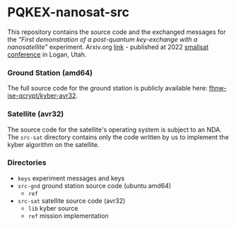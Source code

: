 # PQKEX-nanosat-src

This repository contains the source code and the exchanged messages for the _"First demonstration of a post-quantum key-exchange with a nanosatellite"_ experiment.
Arxiv.org [link](https://arxiv.org/abs/2206.00978) - published at 2022 [smallsat conference](https://smallsat.org/) in Logan, Utah.

### Ground Station (amd64)

The full source code for the ground station is publicly available here: [fhnw-ise-qcrypt/kyber-avr32](https://github.com/fhnw-ise-qcrypt/kyber-avr32/tree/gosh-commands-gnd).

### Satellite (avr32)

The source code for the satellite's operating system is subject to an NDA. The `src-sat` directory contains only the code written by us to implement the kyber algorithm on the satellite.

### Directories

- `keys` experiment messages and keys
- `src-gnd` ground station source code (ubuntu amd64) 
	+  `ref` 
- `src-sat` satellite source code (avr32)
	+ `lib` kyber source
	+ `ref` mission implementation


